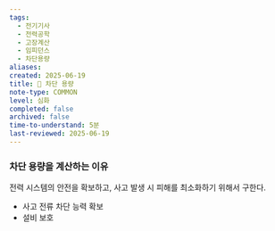 ```yaml
---
tags:
  - 전기기사
  - 전력공학
  - 고장계산
  - 임피던스
  - 차단용량
aliases: 
created: 2025-06-19
title: 📝 차단 용량
note-type: COMMON
level: 심화
completed: false
archived: false
time-to-understand: 5분
last-reviewed: 2025-06-19
---
```


### 차단 용량을 계산하는 이유

전력 시스템의 안전을 확보하고, 사고 발생 시 피해를 최소화하기 위해서 구한다.

- 사고 전류 차단 능력 확보
- 설비 보호

### 